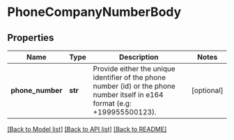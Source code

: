 # PhoneCompanyNumberBody

## Properties
Name | Type | Description | Notes
------------ | ------------- | ------------- | -------------
**phone_number** | **str** | Provide either the unique identifier of the phone number (id) or the phone number itself in e164 format (e.g: +199955500123). | [optional] 

[[Back to Model list]](../README.md#documentation-for-models) [[Back to API list]](../README.md#documentation-for-api-endpoints) [[Back to README]](../README.md)

